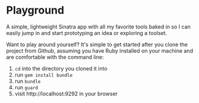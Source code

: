 # Playground

A simple, lightweight Sinatra app with all my favorite tools baked in so I can easily jump in and start prototyping an idea or exploring a toolset.

Want to play around yourself? It's simple to get started after you clone the project from Github, assuming you have Ruby installed on your machine and are comfortable with the command line:

1. `cd` into the directory you cloned it into
2. run `gem install bundle`
3. run `bundle`
4. run `guard`
5. visit http://localhost:9292 in your browser